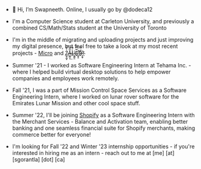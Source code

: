 - 👋 Hi, I’m Swapneeth. Online, I usually go by @dodeca12
- I'm a Computer Science student at Carleton University, and previously a combined CS/Math/Stats student at the University of Toronto
- I'm in the middle of migrating and uploading projects and just improving my digital presence, but feel free to take a look at my most recent projects - [Micro](https://github.com/dodeca12/Micro) and [Z̷̧̬͚̟̔̊̽͠Å̶̬͇͕̅͂͟͡L̾ͣͪ҉̶̧͇͈̤G̿̿ͣ҉̪͓̱͞͝O̴̍ͨ͆҉̶̝̫͓](https://github.com/dodeca12/Zalgo)!

- Summer '21 - I worked as Software Engineering Intern at Tehama Inc. - where I helped build virtual desktop solutions to help empower companies and employees work remotely.

- Fall '21, I was a part of Mission Control Space Services as a Software Engineering Intern, where I worked on lunar rover software for the Emirates Lunar Mission and other cool space stuff.

- Summer '22, I'll be joining [Shopify](https://shopify.com/) as a Software Engineering Intern with the Merchant Services - Balance and Activation team, enabling better banking and one seamless financial suite for Shopify merchants, making commerce better for everyone!

- I'm looking for Fall '22 and Winter '23 internship opportunities - if you're interested in hiring me as an intern - reach out to me at [me] [at] [sgorantla] [dot] [ca]

<!---
dodeca12/dodeca12 is a ✨ special ✨ repository because its `README.md` (this file) appears on your GitHub profile.
You can click the Preview link to take a look at your changes.
--->
